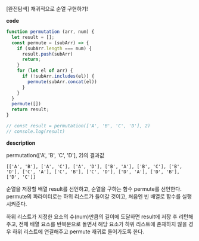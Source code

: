 <!--
파일 이름은 날짜-문제제목 (예시: 2021-03-21-완주하지못한선수.md)
-->

[완전탐색] 재귀적으로 순열 구현하기!

**code**

```js
function permutation (arr, num) {
  let result = [];
  const permute = (subArr) => {
    if (subArr.length === num) {
      result.push(subArr)
      return;
    }
    for (let el of arr) {
      if (!subArr.includes(el)) {
        permute(subArr.concat(el))
      }
    }
  }
  permute([])
  return result;
}

// const result = permutation(['A', 'B', 'C', 'D'], 2)
// console.log(result)
```

**description**

permutation(['A', 'B', 'C', 'D'], 2)의 결과값

`[['A', 'B'], ['A', 'C'], ['A', 'D'], ['B', 'A'], ['B', 'C'], ['B', 'D'], ['C', 'A'], ['C', 'B'], ['C', 'D'], ['D', 'A'], ['D', 'B'], ['D', 'C']]`

순열을 저장할 배열 result를 선언하고, 순열을 구하는 함수 permute를 선언한다. permute의 파라미터로는 하위 리스트가 들어갈 것이고, 처음엔 빈 배열로 함수를 실행시켜준다.

하위 리스트가 지정한 요소의 수(num)만큼의 길이에 도달하면 result에 저장 후 리턴해주고, 전체 배열 요소를 반복문으로 돌면서 해당 요소가 하위 리스트에 존재하지 않을 경우 하위 리스트에 연결해주고 permute 재귀로 들어가도록 한다.
